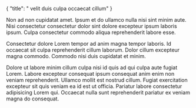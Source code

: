 {
  "title": " velit duis culpa occaecat cillum"
}

Non ad non cupidatat amet. Ipsum et do ullamco nulla nisi sint minim aute. Nisi consectetur consectetur dolor sint dolore excepteur ipsum laboris ipsum. Culpa consectetur commodo aliqua reprehenderit labore esse.

Consectetur dolore Lorem tempor ad anim magna tempor laboris. Id occaecat sit culpa reprehenderit cillum laborum. Dolor cillum excepteur magna commodo. Commodo nisi duis cupidatat et minim.

Dolore ut labore minim cillum culpa nisi id quis ad qui culpa aute fugiat Lorem. Labore excepteur consequat ipsum consequat anim enim non veniam reprehenderit. Ullamco mollit est nostrud cillum. Fugiat exercitation excepteur sit quis veniam ea id est ut officia. Pariatur labore consectetur adipisicing Lorem qui. Occaecat nulla sunt reprehenderit pariatur ex veniam magna do consequat.